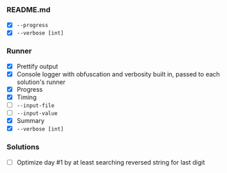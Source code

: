 ### README.md

- [x] `--progress`
- [x] `--verbose [int]`

### Runner

- [x] Prettify output
- [x] Console logger with obfuscation and verbosity built in, passed to each solution's runner
- [x] Progress
- [x] Timing
- [ ] `--input-file`
- [ ] `--input-value`
- [x] Summary
- [x] `--verbose [int]`

### Solutions

- [ ] Optimize day #1 by at least searching reversed string for last digit
